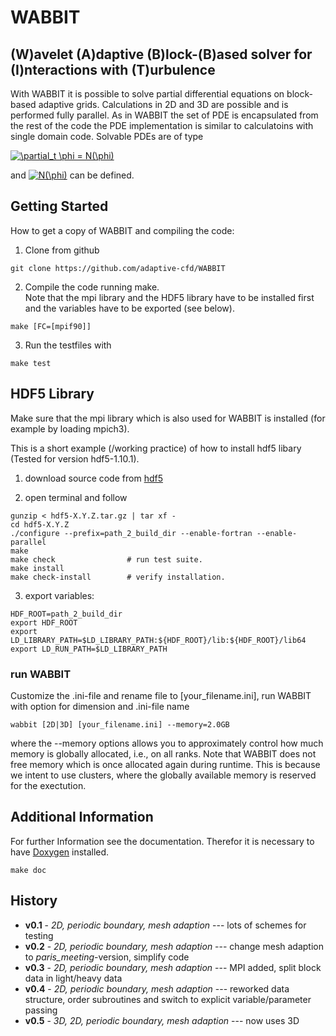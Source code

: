 # WABBIT
## (W)avelet (A)daptive (B)lock-(B)ased solver for (I)nteractions with (T)urbulence

With WABBIT it is possible to solve partial differential equations on block-based adaptive grids. Calculations in 2D and 3D are possible and is performed fully parallel. As in WABBIT the set of PDE is encapsulated from the rest of the code the PDE implementation is similar to calculatoins with single domain code. Solvable PDEs are of type

<a href="http://www.codecogs.com/eqnedit.php?latex=\partial_t&space;\phi&space;=&space;N(\phi)" target="_blank"><img src="http://latex.codecogs.com/gif.latex?\partial_t&space;\phi&space;=&space;N(\phi)" title="\partial_t \phi = N(\phi)" /></a>

and <a href="http://www.codecogs.com/eqnedit.php?latex=N(\phi)" target="_blank"><img src="http://latex.codecogs.com/gif.latex?N(\phi)" title="N(\phi)" /></a> can be defined.

## Getting Started
How to get a copy of WABBIT and compiling the code:

1. Clone from github

```
git clone https://github.com/adaptive-cfd/WABBIT
```

2. Compile the code running make.  
  Note that the mpi library and the HDF5 library have to be installed first and the variables have to be exported (see below).

```
make [FC=[mpif90]]
```

3. Run the testfiles with

```
make test
```

## HDF5 Library

Make sure that the mpi library which is also used for WABBIT is installed (for example by loading mpich3).

This is a short example (/working practice) of how to install hdf5 libary (Tested for version hdf5-1.10.1).

1. download source code from [hdf5](https://www.hdfgroup.org/downloads/hdf5/source-code/ "HDF5 Source Code")

2. open terminal and follow

```
gunzip < hdf5-X.Y.Z.tar.gz | tar xf -
cd hdf5-X.Y.Z
./configure --prefix=path_2_build_dir --enable-fortran --enable-parallel
make
make check                # run test suite.
make install
make check-install        # verify installation.
```

3. export variables:

```
HDF_ROOT=path_2_build_dir
export HDF_ROOT
export LD_LIBRARY_PATH=$LD_LIBRARY_PATH:${HDF_ROOT}/lib:${HDF_ROOT}/lib64
export LD_RUN_PATH=$LD_LIBRARY_PATH
```

### run WABBIT

Customize the .ini-file and rename file to [your_filename.ini], run WABBIT with option for dimension and .ini-file name

```
wabbit [2D|3D] [your_filename.ini] --memory=2.0GB
```

where the --memory options allows you to approximately control how much memory is globally allocated, i.e., on all ranks. Note that WABBIT does not free memory which is once allocated again during runtime. This is because we intent to use clusters, where the globally available memory is reserved for the exectution.

## Additional Information
For further Information see the documentation. Therefor it is necessary to have [Doxygen](http://www.stack.nl/~dimitri/doxygen/ "Doxygen") installed.

```
make doc
```

## History

* **v0.1** - *2D, periodic boundary, mesh adaption* --- lots of schemes for testing
* **v0.2** - *2D, periodic boundary, mesh adaption* --- change mesh adaption to *paris_meeting*-version, simplify code
* **v0.3** - *2D, periodic boundary, mesh adaption* --- MPI added, split block data in light/heavy data
* **v0.4** - *2D, periodic boundary, mesh adaption* --- reworked data structure, order subroutines and switch to explicit variable/parameter passing
* **v0.5** - *3D, 2D, periodic boundary, mesh adaption* --- now uses 3D
